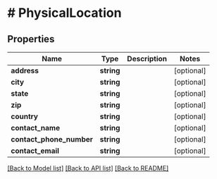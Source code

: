 # # PhysicalLocation

## Properties

Name | Type | Description | Notes
------------ | ------------- | ------------- | -------------
**address** | **string** |  | [optional]
**city** | **string** |  | [optional]
**state** | **string** |  | [optional]
**zip** | **string** |  | [optional]
**country** | **string** |  | [optional]
**contact_name** | **string** |  | [optional]
**contact_phone_number** | **string** |  | [optional]
**contact_email** | **string** |  | [optional]

[[Back to Model list]](../../README.md#models) [[Back to API list]](../../README.md#endpoints) [[Back to README]](../../README.md)
